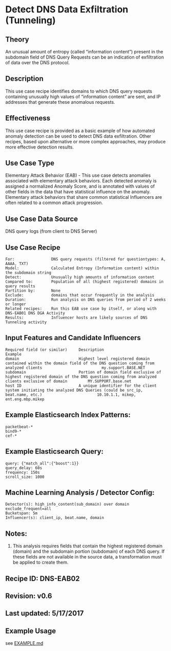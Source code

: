 # Detect DNS Data Exfiltration (Tunneling)

## Theory

An unusual amount of entropy (called “information content”) present in the subdomain field of DNS Query Requests can be an indication of exfiltration of data over the DNS protocol.

## Description

This use case recipe identifies domains to which DNS query requests containing unusually high values of “information content” are sent, and IP addresses that generate these anomalous requests.

## Effectiveness

This use case recipe is provided as a basic example of how automated anomaly detection can be used to detect DNS data exfiltration.  Other recipes, based upon alternative or more complex approaches, may produce more effective detection results.

## Use Case Type

Elementary Attack Behavior (EAB) - This use case detects anomalies associated with elementary attack behaviors.  Each detected anomaly is assigned a normalized Anomaly Score, and is annotated with values of other fields in the data that have statistical influence on the anomaly.  Elementary attack behaviors that share common statistical Influencers are often related to a common attack progression.

## Use Case Data Source

DNS query logs (from client to DNS Server)

## Use Case Recipe

    For:                DNS query requests (filtered for questiontypes: A, AAAA, TXT)
    Model:              Calculated Entropy (Information content) within the subdomain string
    Detect:             Unusually high amounts of information content
    Compared to:        Population of all (highest registered) domains in query results
    Partition by:       None
    Exclude:            domains that occur frequently in the analysis
    Duration:           Run analysis on DNS queries from period of 2 weeks or longer
    Related recipes:    Run this EAB use case by itself, or along with DNS-EAB01 DNS DGA Activity
    Results:            Influencer hosts are likely sources of DNS Tunneling activity

## Input Features and Candidate Influencers

    Required field (or similar)     Description                                                                                                                               Example
    domain                          Highest level registered domain contained within the domain field of the DNS question coming from analyzed clients                          my.support.BASE.NET
    subdomain                       Portion of domain field exclusive of highest registered domain of the DNS question coming from analyzed clients exclusive of domain         MY.SUPPORT.base.net
    host ID                         A unique identifier for the client system initiating the analyzed DNS Queries (could be src_ip, beat.name, etc.)                        10.10.1.1, mikep, ent.eng.mbp.mikep


## Example Elasticsearch Index Patterns:

    packetbeat-*
    bind9-*
    cef-*

## Example Elasticsearch Query:

    query: {"match_all":{"boost":1}}
    query_delay: 60s
    frequency: 150s
    scroll_size: 1000

## Machine Learning Analysis / Detector Config:

    Detector(s): high_info_content(sub_domain) over domain exclude_frequent=all
    Bucketspan: 5m
    Influencer(s): client_ip, beat.name, domain

## Notes: <delete label if none>
1. This analysis requires fields that contain the highest registered domain (domain) and the subdomain portion (subdomain) of each DNS query.  If these fields are not available in the source data, a transformation must be applied to create them.

## Recipe ID: DNS-EAB02

## Revision:  v0.6

## Last updated: 5/17/2017

## Example Usage

see [EXAMPLE.md](https://github.com/elastic/examples/blob/master/Machine%20Learning/Security%20analytics%20recipes/DNS_Data_Exfiltration/EXAMPLE.md)
